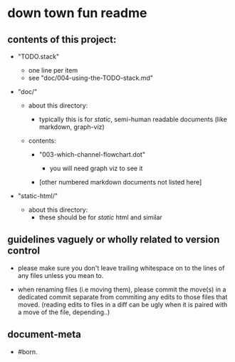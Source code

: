 # down town fun readme

## contents of this project:

  - "TODO.stack"
    - one line per item
    - see "doc/004-using-the-TODO-stack.md"

  - "doc/"
    - about this directory:
      - typically this is for *static*, semi-human readable documents
        (like markdown, graph-viz)

    - contents:

      - "003-which-channel-flowchart.dot"
        - you will need graph viz to see it

      - [other numbered markdown documents not listed here]


  - "static-html/"
    - about this directory:
      - these should be for *static* html and similar




## guidelines vaguely or wholly related to version control

  - please make sure you don't leave trailing whitespace on
    to the lines of any files unless you mean to.

  - when renaming files (i.e moving them), please commit the move(s) in a
    dedicated commit separate from commiting any edits to those files that
    moved. (reading edits to files in a diff can be ugly when it is paired
    with a move of the file, depending..)




## document-meta

  - #born.

